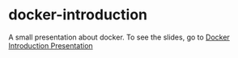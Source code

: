 # docker-introduction

A small presentation about docker.
To see the slides, go to [Docker Introduction Presentation](https://jbactad.github.io/docker-introduction-presentation)